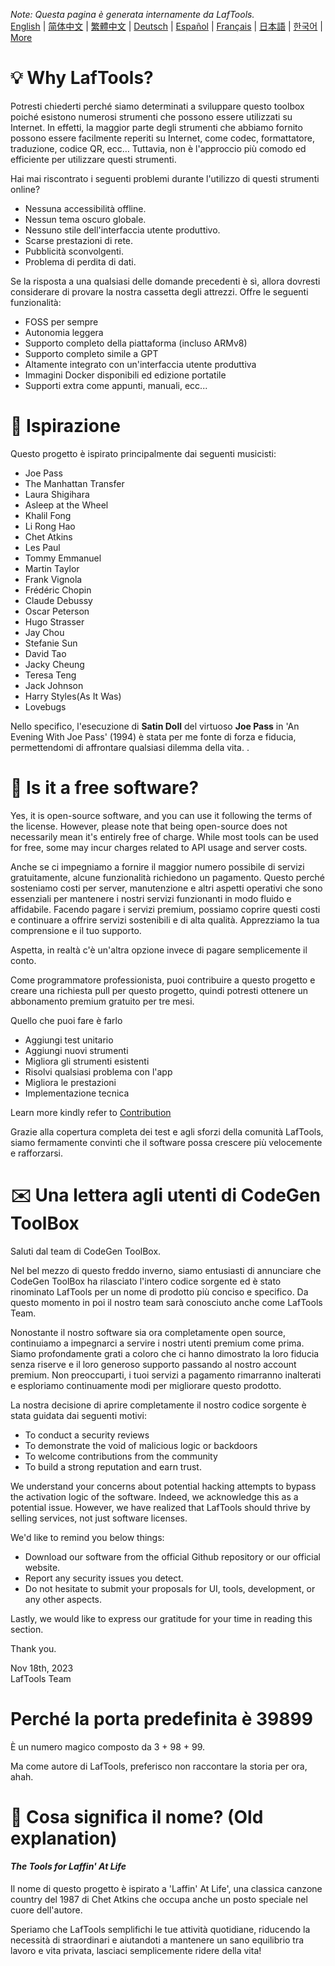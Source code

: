 <i>Note: Questa pagina è generata internamente da LafTools.</i> <br/> [English](/docs/en_US/FAQ.md)  |  [简体中文](/docs/zh_CN/FAQ.md)  |  [繁體中文](/docs/zh_HK/FAQ.md)  |  [Deutsch](/docs/de/FAQ.md)  |  [Español](/docs/es/FAQ.md)  |  [Français](/docs/fr/FAQ.md)  |  [日本語](/docs/ja/FAQ.md)  |  [한국어](/docs/ko/FAQ.md) | [More](/docs/) <br/>

# 💡 Why LafTools?

Potresti chiederti perché siamo determinati a sviluppare questo toolbox poiché esistono numerosi strumenti che possono essere utilizzati su Internet. In effetti, la maggior parte degli strumenti che abbiamo fornito possono essere facilmente reperiti su Internet, come codec, formattatore, traduzione, codice QR, ecc… Tuttavia, non è l'approccio più comodo ed efficiente per utilizzare questi strumenti.

Hai mai riscontrato i seguenti problemi durante l'utilizzo di questi strumenti online?

- Nessuna accessibilità offline.
- Nessun tema oscuro globale.
- Nessuno stile dell'interfaccia utente produttivo.
- Scarse prestazioni di rete.
- Pubblicità sconvolgenti.
- Problema di perdita di dati.

Se la risposta a una qualsiasi delle domande precedenti è sì, allora dovresti considerare di provare la nostra cassetta degli attrezzi. Offre le seguenti funzionalità:

- FOSS per sempre
- Autonomia leggera
- Supporto completo della piattaforma (incluso ARMv8)
- Supporto completo simile a GPT
- Altamente integrato con un'interfaccia utente produttiva
- Immagini Docker disponibili ed edizione portatile
- Supporti extra come appunti, manuali, ecc...

# 🎷 Ispirazione

Questo progetto è ispirato principalmente dai seguenti musicisti:

- Joe Pass
- The Manhattan Transfer
- Laura Shigihara
- Asleep at the Wheel
- Khalil Fong
- Li Rong Hao
- Chet Atkins
- Les Paul
- Tommy Emmanuel
- Martin Taylor
- Frank Vignola
- Frédéric Chopin
- Claude Debussy
- Oscar Peterson
- Hugo Strasser
- Jay Chou
- Stefanie Sun
- David Tao
- Jacky Cheung
- Teresa Teng
- Jack Johnson
- Harry Styles(As It Was)
- Lovebugs

Nello specifico, l'esecuzione di **Satin Doll** del virtuoso **Joe Pass** in 'An Evening With Joe Pass' (1994) è stata per me fonte di forza e fiducia, permettendomi di affrontare qualsiasi dilemma della vita. .

# 🙋 Is it a free software?

Yes, it is open-source software, and you can use it following the terms of the license. However, please note that being open-source does not necessarily mean it's entirely free of charge. While most tools can be used for free, some may incur charges related to API usage and server costs.

Anche se ci impegniamo a fornire il maggior numero possibile di servizi gratuitamente, alcune funzionalità richiedono un pagamento. Questo perché sosteniamo costi per server, manutenzione e altri aspetti operativi che sono essenziali per mantenere i nostri servizi funzionanti in modo fluido e affidabile. Facendo pagare i servizi premium, possiamo coprire questi costi e continuare a offrire servizi sostenibili e di alta qualità. Apprezziamo la tua comprensione e il tuo supporto.

Aspetta, in realtà c'è un'altra opzione invece di pagare semplicemente il conto.

Come programmatore professionista, puoi contribuire a questo progetto e creare una richiesta pull per questo progetto, quindi potresti ottenere un abbonamento premium gratuito per tre mesi.

Quello che puoi fare è farlo

- Aggiungi test unitario
- Aggiungi nuovi strumenti
- Migliora gli strumenti esistenti
- Risolvi qualsiasi problema con l'app
- Migliora le prestazioni
- Implementazione tecnica

Learn more kindly refer to [Contribution](CONTRIBUTION.md)

Grazie alla copertura completa dei test e agli sforzi della comunità LafTools, siamo fermamente convinti che il software possa crescere più velocemente e rafforzarsi.

# ✉️ Una lettera agli utenti di CodeGen ToolBox

Saluti dal team di CodeGen ToolBox.

Nel bel mezzo di questo freddo inverno, siamo entusiasti di annunciare che CodeGen ToolBox ha rilasciato l'intero codice sorgente ed è stato rinominato LafTools per un nome di prodotto più conciso e specifico. Da questo momento in poi il nostro team sarà conosciuto anche come LafTools Team.

Nonostante il nostro software sia ora completamente open source, continuiamo a impegnarci a servire i nostri utenti premium come prima. Siamo profondamente grati a coloro che ci hanno dimostrato la loro fiducia senza riserve e il loro generoso supporto passando al nostro account premium. Non preoccuparti, i tuoi servizi a pagamento rimarranno inalterati e esploriamo continuamente modi per migliorare questo prodotto.

La nostra decisione di aprire completamente il nostro codice sorgente è stata guidata dai seguenti motivi:

- To conduct a security reviews
- To demonstrate the void of malicious logic or backdoors
- To welcome contributions from the community
- To build a strong reputation and earn trust.

We understand your concerns about potential hacking attempts to bypass the activation logic of the software. Indeed, we acknowledge this as a potential issue. However, we have realized that LafTools should thrive by selling services, not just software licenses.

We'd like to remind you below things:

- Download our software from the official Github repository or our official website.
- Report any security issues you detect.
- Do not hesitate to submit your proposals for UI, tools, development, or any other aspects.

Lastly, we would like to express our gratitude for your time in reading this section.

Thank you.

Nov 18th, 2023  
LafTools Team

# Perché la porta predefinita è 39899

È un numero magico composto da 3 + 98 + 99.

Ma come autore di LafTools, preferisco non raccontare la storia per ora, ahah.

# 🌱 Cosa significa il nome? (Old explanation)

#### _The Tools for Laffin' At Life_

Il nome di questo progetto è ispirato a 'Laffin' At Life', una classica canzone country del 1987 di Chet Atkins che occupa anche un posto speciale nel cuore dell'autore.

Speriamo che LafTools semplifichi le tue attività quotidiane, riducendo la necessità di straordinari e aiutandoti a mantenere un sano equilibrio tra lavoro e vita privata, lasciaci semplicemente ridere della vita!
